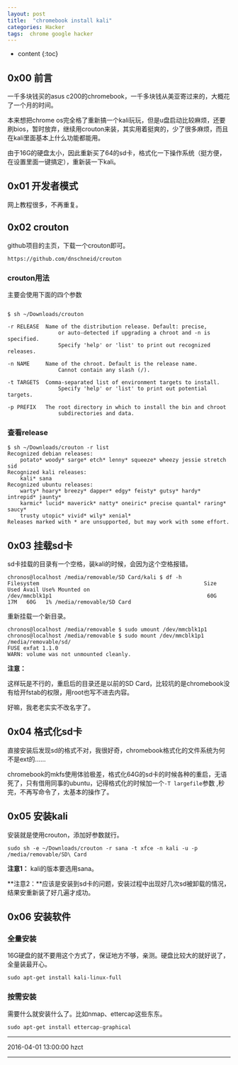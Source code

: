 ```yaml
---
layout: post
title:  "chromebook install kali"
categories: Hacker
tags:  chrome google hacker
---
```


* content
{:toc}

## 0x00 前言

一千多块钱买的asus c200的chromebook，一千多块钱从美亚寄过来的，大概花了一个月的时间。

本来想把chrome os完全格了重新搞一个kali玩玩，但是u盘启动比较麻烦，还要刷bios，暂时放弃，继续用crouton来装，其实用着挺爽的，少了很多麻烦，而且在kali里面基本上什么功能都能用。

由于16G的硬盘太小，因此重新买了64的sd卡，格式化一下操作系统（挺方便，在设置里面一键搞定），重新装一下kali。





## 0x01 开发者模式

网上教程很多，不再重复。

## 0x02 crouton

github项目的主页，下载一个crouton即可。


```
https://github.com/dnschneid/crouton
```

### crouton用法

主要会使用下面的四个参数

```

$ sh ~/Downloads/crouton 

-r RELEASE  Name of the distribution release. Default: precise,
                or auto-detected if upgrading a chroot and -n is specified.
                Specify 'help' or 'list' to print out recognized releases.

-n NAME     Name of the chroot. Default is the release name.
                Cannot contain any slash (/).

-t TARGETS  Comma-separated list of environment targets to install.
                Specify 'help' or 'list' to print out potential targets.

-p PREFIX   The root directory in which to install the bin and chroot
                subdirectories and data.
```

### 查看release

```
$ sh ~/Downloads/crouton -r list
Recognized debian releases:
    potato* woody* sarge* etch* lenny* squeeze* wheezy jessie stretch sid
Recognized kali releases:
    kali* sana
Recognized ubuntu releases:
    warty* hoary* breezy* dapper* edgy* feisty* gutsy* hardy* intrepid* jaunty*
    karmic* lucid* maverick* natty* oneiric* precise quantal* raring* saucy*
    trusty utopic* vivid* wily* xenial*
Releases marked with * are unsupported, but may work with some effort.
```

## 0x03 挂载sd卡

sd卡挂载的目录有一个空格，装kali的时候，会因为这个空格报错。

```
chronos@localhost /media/removable/SD Card/kali $ df -h
Filesystem                                                    Size  Used Avail Use% Mounted on
/dev/mmcblk1p1                                                 60G   17M   60G   1% /media/removable/SD Card
```

重新挂载一个新目录。

```
chronos@localhost /media/removable $ sudo umount /dev/mmcblk1p1 
chronos@localhost /media/removable $ sudo mount /dev/mmcblk1p1 /media/removable/sd/
FUSE exfat 1.1.0
WARN: volume was not unmounted cleanly.
```
**注意：**

这样玩是不行的，重启后的目录还是以前的SD Card，比较坑的是chromebook没有给开fstab的权限，用root也写不进去内容。

好嘛，我老老实实不改名字了。

## 0x04 格式化sd卡

直接安装后发现sd的格式不对，我很好奇，chromebook格式化的文件系统为何不是ext的......

chromebook的mkfs使用体验极差，格式化64G的sd卡的时候各种的重启，无语死了，只有借用同事的ubuntu，记得格式化的时候加一个`-T largefile`参数 ,秒完，不再写命令了，太基本的操作了。

## 0x05 安装kali

安装就是使用crouton，添加好参数就行。


```
sudo sh -e ~/Downloads/crouton -r sana -t xfce -n kali -u -p /media/removable/SD\ Card

```
**注意1：** kali的版本要选用sana。

**注意2：**应该是安装到sd卡的问题，安装过程中出现好几次sd被卸载的情况，结果安重新装了好几遍才成功。

## 0x06 安装软件

### 全量安装

16G硬盘的就不要用这个方式了，保证地方不够，亲测。硬盘比较大的就好说了，全量装最开心。

```
sudo apt-get install kali-linux-full

```

### 按需安装

需要什么就安装什么了。比如nmap、ettercap这些东东。

```
sudo apt-get install ettercap-graphical
```

******
2016-04-01 13:00:00 hzct
******
